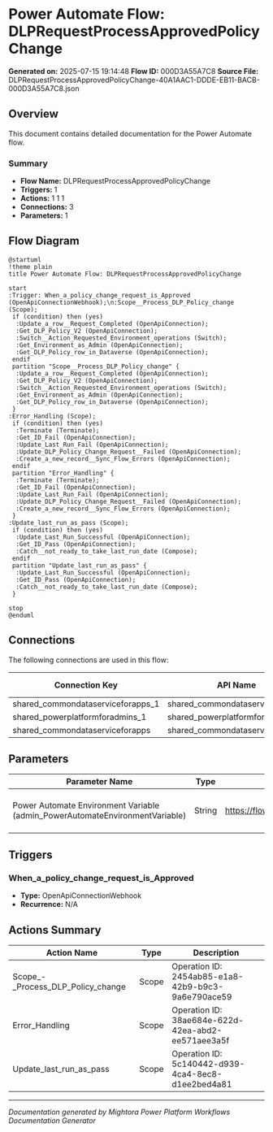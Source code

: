 ﻿# Power Automate Flow: DLPRequestProcessApprovedPolicyChange

**Generated on:** 2025-07-15 19:14:48
**Flow ID:** 000D3A55A7C8
**Source File:** DLPRequestProcessApprovedPolicyChange-40A1AAC1-DDDE-EB11-BACB-000D3A55A7C8.json

## Overview

This document contains detailed documentation for the Power Automate flow.

### Summary
- **Flow Name:** DLPRequestProcessApprovedPolicyChange
- **Triggers:** 1
- **Actions:** 1 1 1
- **Connections:** 3
- **Parameters:** 1

## Flow Diagram

```plantuml
@startuml
!theme plain
title Power Automate Flow: DLPRequestProcessApprovedPolicyChange

start
:Trigger: When_a_policy_change_request_is_Approved (OpenApiConnectionWebhook);\n:Scope__Process_DLP_Policy_change (Scope);
 if (condition) then (yes)
  :Update_a_row__Request_Completed (OpenApiConnection);
  :Get_DLP_Policy_V2 (OpenApiConnection);
  :Switch__Action_Requested_Environment_operations (Switch);
  :Get_Environment_as_Admin (OpenApiConnection);
  :Get_DLP_Policy_row_in_Dataverse (OpenApiConnection);
 endif
 partition "Scope__Process_DLP_Policy_change" {
  :Update_a_row__Request_Completed (OpenApiConnection);
  :Get_DLP_Policy_V2 (OpenApiConnection);
  :Switch__Action_Requested_Environment_operations (Switch);
  :Get_Environment_as_Admin (OpenApiConnection);
  :Get_DLP_Policy_row_in_Dataverse (OpenApiConnection);
 }
:Error_Handling (Scope);
 if (condition) then (yes)
  :Terminate (Terminate);
  :Get_ID_Fail (OpenApiConnection);
  :Update_Last_Run_Fail (OpenApiConnection);
  :Update_DLP_Policy_Change_Request__Failed (OpenApiConnection);
  :Create_a_new_record__Sync_Flow_Errors (OpenApiConnection);
 endif
 partition "Error_Handling" {
  :Terminate (Terminate);
  :Get_ID_Fail (OpenApiConnection);
  :Update_Last_Run_Fail (OpenApiConnection);
  :Update_DLP_Policy_Change_Request__Failed (OpenApiConnection);
  :Create_a_new_record__Sync_Flow_Errors (OpenApiConnection);
 }
:Update_last_run_as_pass (Scope);
 if (condition) then (yes)
  :Update_Last_Run_Successful (OpenApiConnection);
  :Get_ID_Pass (OpenApiConnection);
  :Catch__not_ready_to_take_last_run_date (Compose);
 endif
 partition "Update_last_run_as_pass" {
  :Update_Last_Run_Successful (OpenApiConnection);
  :Get_ID_Pass (OpenApiConnection);
  :Catch__not_ready_to_take_last_run_date (Compose);
 }

stop
@enduml
```

## Connections

The following connections are used in this flow:

| Connection Key | API Name | Logical Name | Runtime Source |
|----------------|----------|--------------|----------------|
| shared_commondataserviceforapps_1 | shared_commondataserviceforapps | admin_CoECoreDataverse2 | embedded |
| shared_powerplatformforadmins_1 | shared_powerplatformforadmins | admin_CoECorePowerPlatformforAdmins | embedded |
| shared_commondataserviceforapps | shared_commondataserviceforapps | admin_sharedcommondataserviceforapps_98924 | embedded |

## Parameters

| Parameter Name | Type | Default Value | Description |
|----------------|------|---------------|-------------|
| Power Automate Environment Variable (admin_PowerAutomateEnvironmentVariable) | String | https://flow.microsoft.com/manage/environments/ | Inventory - REQUIRED. Environment, including geographic location, for Power Automate - Ex for commercial: https://flow.microsoft.com/manage/environments/ |

## Triggers

### When_a_policy_change_request_is_Approved
- **Type:** OpenApiConnectionWebhook
- **Recurrence:** N/A

## Actions Summary

| Action Name | Type | Description |
|-------------|------|-------------|
| Scope_-_Process_DLP_Policy_change | Scope | Operation ID: 2454ab85-e1a8-42b9-b9c3-9a6e790ace59 |
| Error_Handling | Scope | Operation ID: 38ae684e-622d-42ea-abd2-ee571aee3a5f |
| Update_last_run_as_pass | Scope | Operation ID: 5c140442-d939-4ca4-8ec8-d1ee2bed4a81 |

---
*Documentation generated by Mightora Power Platform Workflows Documentation Generator*
